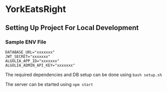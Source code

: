 # YorkEatsRight

## Setting Up Project For Local Development
### Sample ENV File
```
DATABASE_URL="xxxxxxx"
JWT_SECRET="xxxxxxx"
ALGOLIA_APP_ID="xxxxxxx"
ALGOLIA_ADMIN_API_KEY="xxxxxxx"
```

The required dependencies and DB setup can be done using `bash setup.sh`

The server can be started using `npm start`
